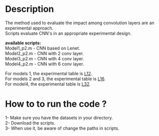# Description

The method used to evaluate the impact among convolution layers are an experimental approach.<br />
Scripts evaluate CNN's in an appropriate experimental design.<br />

**available scripts:**<br />
Model1_p2.m - CNN based on Lenet.<br />
Model2_p2.m - CNN with 2 conv layer.<br />
Model3_p2.m - CNN with 4 conv layer.<br />
Model4_p2.m - CNN with 6 conv layer.<br />

For models 1, the experimental table is [L12](https://www.york.ac.uk/depts/maths/tables/l12.gif).<br />
For models 2 and 3, the experimental table is [L16](https://www.york.ac.uk/depts/maths/tables/l16.htm).<br />
For model4, the experimental table is [L32](https://www.york.ac.uk/depts/maths/tables/l32.htm).<br />


# How to to run the code ?

1- Make sure you have the datasets in your directory. <br />
2- Download the scripts.<br />
3- When use it, be aware of change the paths in scripts.<br />



